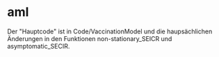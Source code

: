 # aml

Der "Hauptcode" ist in Code/VaccinationModel und die haupsächlichen Änderungen in den Funktionen non-stationary_SEICR und asymptomatic_SECIR. 
